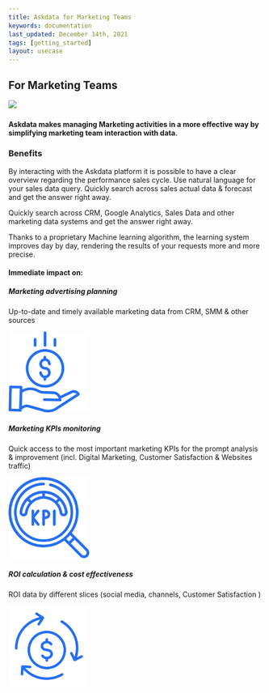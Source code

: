 ```yaml
---
title: Askdata for Marketing Teams
keywords: documentation
last_updated: December 14th, 2021
tags: [getting_started]
layout: usecase
---
```


## For Marketing Teams

<img src="/media/use-cases/role/sales_teams.png" class="image-doc p-3">

#### Askdata makes managing Marketing activities in a more effective way by simplifying marketing team interaction with data.

### Benefits

By interacting with the Askdata platform it is possible to have a clear overview regarding the performance sales cycle.
Use natural language for your sales data query. Quickly search across sales actual data & forecast and get the answer right away.

Quickly search across CRM, Google Analytics, Sales Data and other marketing data systems and get the answer right away.

Thanks to a proprietary Machine learning algorithm, the learning system improves day by day, rendering the results of your requests more and more precise.

#### Immediate impact on:

<div class="row">
  <div class="col-sm-4">
    <div class="card">
      <div class="card-body text-center">
        <h5 class="card-title">Marketing advertising planning</h5>
        <p class="card-text">Up-to-date and timely available marketing data from CRM, SMM & other sources</p>
         <img src="/media/use-cases/icons/Marketing_1.png" class="card-img" alt="Sales Accuracy" style="max-width:160px">
      </div>
    </div>
  </div>
  <div class="col-sm-4">
    <div class="card">
      <div class="card-body text-center">
        <h5 class="card-title">Marketing KPIs monitoring</h5>
        <p class="card-text">Quick access to the most important marketing KPIs for the prompt analysis & improvement (incl. Digital Marketing, Customer Satisfaction & Websites traffic)</p>
        <img src="/media/use-cases/icons/Marketing_2.png" class="card-img" alt="Sales Accuracy" style="max-width:160px">
      </div>
    </div>
  </div>
    <div class="col-sm-4">
    <div class="card">
      <div class="card-body text-center">
        <h5 class="card-title">ROI 
calculation & cost effectiveness</h5>
        <p class="card-text">ROI data by different slices (social media, channels, Customer Satisfaction )</p>
        <img src="/media/use-cases/icons/Marketing_3.png" class="card-img" alt="Sales Accuracy" style="max-width:160px">
      </div>
    </div>
  </div>
</div>
